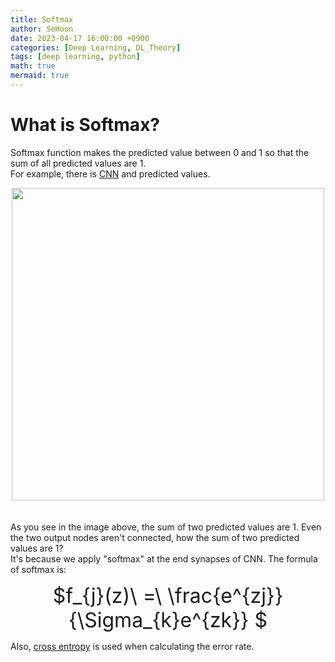 ```yaml
---
title: Softmax
author: SeHoon
date: 2023-04-17 16:00:00 +0900
categories: [Deep Learning, DL_Theory]
tags: [deep learning, python]
math: true
mermaid: true
---
```


# What is Softmax?
Softmax function makes the predicted value between 0 and 1 so that the sum of all predicted values are 1.<br>
For example, there is [CNN](https://csh970605.github.io/posts/CNN/) and predicted values.
<center>
<img src="https://user-images.githubusercontent.com/28240052/232415817-ba6f97d6-a028-470b-8aa8-6accafd22708.png" width=500>
</center>
<br><br>
As you see in the image above, the sum of two predicted values are 1. Even the two output nodes aren't connected, how the sum of two predicted values are 1?<br>
It's because we apply "softmax" at the end synapses of CNN. The formula of softmax is:
<center>
<font size=6>

$f_{j}(z)\ =\ \frac{e^{zj}}{\Sigma_{k}e^{zk}} $
</font>
</center>

Also, [cross entropy](https://csh970605.github.io/posts/Cost_function/) is used when calculating the error rate.